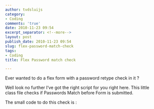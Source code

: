 ```yaml
---
author: tvdsluijs
category:
- Coding
comments: 'true'
date: 2010-11-23 09:54
excerpt_separator: <!--more-->
layout: post
publish_date: 2010-11-23 09:54
slug: flex-password-match-check
tags:
- Coding
title: Flex Password match check

---
```

Ever wanted to do a flex form with a password retype check in it ?  
  
  
Well look no further I‘ve got the right script for you right here. This little
class file checks if Passwords Match before Form is submitted.  
  
  
  
  
  
  
The small code to do this check is :

